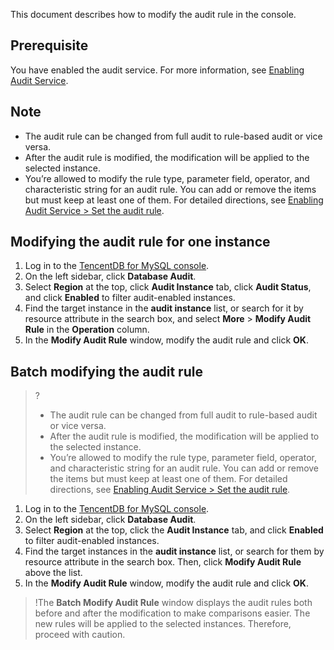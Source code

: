 ﻿This document describes how to modify the audit rule in the console.

## Prerequisite
You have enabled the audit service. For more information, see [Enabling Audit Service](https://www.tencentcloud.com/document/product/236/52086).

## Note
- The audit rule can be changed from full audit to rule-based audit or vice versa.
- After the audit rule is modified, the modification will be applied to the selected instance.
- You’re allowed to modify the rule type, parameter field, operator, and characteristic string for an audit rule. You can add or remove the items but must keep at least one of them. For detailed directions, see [Enabling Audit Service > Set the audit rule](https://www.tencentcloud.com/document/product/236/52086).

## Modifying the audit rule for one instance
1. Log in to the [TencentDB for MySQL console](https://console.cloud.tencent.com/cdb/instance).
2. On the left sidebar, click **Database Audit**.
3. Select **Region** at the top, click **Audit Instance** tab, click **Audit Status**, and click **Enabled** to filter audit-enabled instances.
4. Find the target instance in the **audit instance** list, or search for it by resource attribute in the search box, and select **More** > **Modify Audit Rule** in the **Operation** column.
5. In the **Modify Audit Rule** window, modify the audit rule and click **OK**.

## Batch modifying the audit rule
>?
>- The audit rule can be changed from full audit to rule-based audit or vice versa.
>- After the audit rule is modified, the modification will be applied to the selected instance.
>- You’re allowed to modify the rule type, parameter field, operator, and characteristic string for an audit rule. You can add or remove the items but must keep at least one of them. For detailed directions, see [Enabling Audit Service > Set the audit rule](https://www.tencentcloud.com/document/product/236/52086#SJGZSZ).

1. Log in to the [TencentDB for MySQL console](https://console.cloud.tencent.com/cdb/instance).
2. On the left sidebar, click **Database Audit**.
3. Select **Region** at the top, click the **Audit Instance** tab, and click **Enabled** to filter audit-enabled instances.
4. Find the target instances in the **audit instance** list, or search for them by resource attribute in the search box. Then, click **Modify Audit Rule** above the list.
5. In the **Modify Audit Rule** window, modify the audit rule and click **OK**.
>!The **Batch Modify Audit Rule** window displays the audit rules both before and after the modification to make comparisons easier. The new rules will be applied to the selected instances. Therefore, proceed with caution.
>



